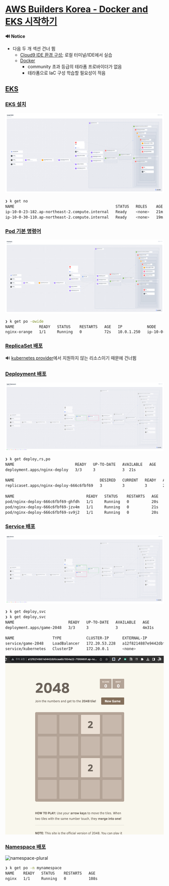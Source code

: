 # [AWS Builders Korea - Docker and EKS 시작하기](https://catalog.us-east-1.prod.workshops.aws/workshops/46236689-b414-4db8-b5fc-8d2954f2d94a/ko-KR)

**🔊 Notice**
- 다음 두 개 섹션 건너 뜀
  - [Cloud9 IDE 환경 구성](https://catalog.us-east-1.prod.workshops.aws/workshops/46236689-b414-4db8-b5fc-8d2954f2d94a/ko-KR/install); 로컬 터미널/IDE에서 실습
  - [Docker](https://catalog.us-east-1.prod.workshops.aws/workshops/46236689-b414-4db8-b5fc-8d2954f2d94a/ko-KR/docker)
    - community 초과 등급의 테라폼 프로바이더가 없음
    - 테라폼으로 IaC 구성 학습할 필요성이 적음

## [EKS](https://catalog.us-east-1.prod.workshops.aws/workshops/46236689-b414-4db8-b5fc-8d2954f2d94a/ko-KR/eks)

### [EKS 설치](https://catalog.us-east-1.prod.workshops.aws/workshops/46236689-b414-4db8-b5fc-8d2954f2d94a/ko-KR/eks/10-install)

![eks-plural](./img/eks-plural.png)

```sh
❯ k get no
NAME                                             STATUS   ROLES    AGE   VERSION
ip-10-0-23-182.ap-northeast-2.compute.internal   Ready    <none>   21m   v1.28.3-eks-4f4795d
ip-10-0-30-110.ap-northeast-2.compute.internal   Ready    <none>   19m   v1.28.3-eks-4f4795d
```

### [Pod 기본 명령어](https://catalog.us-east-1.prod.workshops.aws/workshops/46236689-b414-4db8-b5fc-8d2954f2d94a/ko-KR/eks/20-pod)

![pod-basic-plural](./img/pod-basic-plural.png)

```sh
❯ k get po -owide
NAME           READY   STATUS    RESTARTS   AGE   IP           NODE                                             NOMINATED NODE   READINESS GATES
nginx-orange   1/1     Running   0          72s   10.0.1.250   ip-10-0-30-110.ap-northeast-2.compute.internal   <none>           <none>
```

### [ReplicaSet 배포](https://catalog.us-east-1.prod.workshops.aws/workshops/46236689-b414-4db8-b5fc-8d2954f2d94a/ko-KR/eks/30-replicaset)

🔊 [kubernetes provider](https://registry.terraform.io/providers/hashicorp/kubernetes/latest/docs/resources/pod_v1)에서 지원하지 않는 리소스이기 때문에 건너뜀

### [Deployment 배포](https://catalog.us-east-1.prod.workshops.aws/workshops/46236689-b414-4db8-b5fc-8d2954f2d94a/ko-KR/eks/40-deployment)

![deployment-plural](./img/deployment-plural.png)

```sh
❯ k get deploy,rs,po
NAME                           READY   UP-TO-DATE   AVAILABLE   AGE
deployment.apps/nginx-deploy   3/3     3            3  21s

NAME                                      DESIRED   CURRENT   READY   AGE
replicaset.apps/nginx-deploy-666c6fbf69   3         3         3       21s

NAME                                READY   STATUS    RESTARTS   AGE
pod/nginx-deploy-666c6fbf69-ghfdh   1/1     Running   0          20s
pod/nginx-deploy-666c6fbf69-jzv4m   1/1     Running   0          21s
pod/nginx-deploy-666c6fbf69-sv9j2   1/1     Running   0          20s
```

### [Service 배포](https://catalog.us-east-1.prod.workshops.aws/workshops/46236689-b414-4db8-b5fc-8d2954f2d94a/ko-KR/eks/50-loadbalancer)

![service-plural](./img/service-plural.png)

```sh
❯ k get deploy,svc
❯ k get deploy,svc
NAME                        READY   UP-TO-DATE   AVAILABLE   AGE
deployment.apps/game-2048   3/3     3            3           4m31s

NAME                 TYPE           CLUSTER-IP      EXTERNAL-IP                                                                  PORT(S)        AGE
service/game-2048    LoadBalancer   172.20.53.228   a12f8214887e9442dbfccea6b7854a22-71956691.ap-northeast-2.elb.amazonaws.com   80:31822/TCP   4m31s
service/kubernetes   ClusterIP      172.20.0.1      <none>                                                                       443/TCP        93m
```
![service-result](./img/service-result.png)

### [Namespace 배포](https://catalog.us-east-1.prod.workshops.aws/workshops/46236689-b414-4db8-b5fc-8d2954f2d94a/ko-KR/eks/60-namespace)

![namespace-plural](./img/namespace-plural.png)

```sh
❯ k get po -n mynamespace
NAME    READY   STATUS    RESTARTS   AGE
nginx   1/1     Running   0          108s
```
